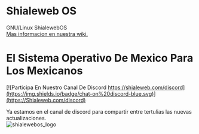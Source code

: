 # Shialeweb OS
GNU/Linux ShialewebOS 
<br>
<a href="https://github.com/shialewebos/shialewebos/wiki"> Mas informacion en nuestra wiki. </a> 
<br>
# El Sistema Operativo De Mexico Para Los Mexicanos

[![Participa En Nuestro Canal De Discord https://shialeweb.com/discord](https://img.shields.io/badge/chat-on%20discord-blue.svg)](https://Shialeweb.com/discord)

Ya estamos en el canal de discord para compartir entre tertulias las nuevas actualizaciones. 
<br>
![shialewebos_logo](https://github.com/user-attachments/assets/37a7516e-df0e-4eb2-8a41-5942251c5779)
